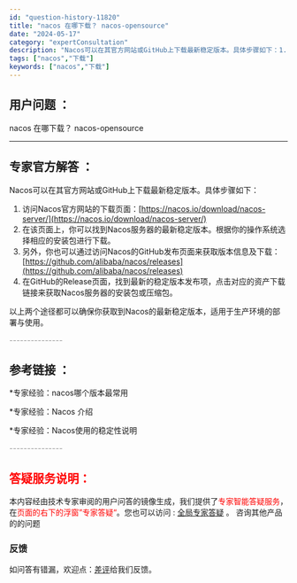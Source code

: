 ```yaml
---
id: "question-history-11820"
title: "nacos 在哪下载？ nacos-opensource"
date: "2024-05-17"
category: "expertConsultation"
description: "Nacos可以在其官方网站或GitHub上下载最新稳定版本。具体步骤如下：1. 访问Nacos官方网站的下载页面：[https://nacos.io/download/nacos-server/](https://nacos.io/download/nacos-server/)2. 在该页面上，你可"
tags: ["nacos","下载"]
keywords: ["nacos","下载"]
---
```


## 用户问题 ： 
 nacos 在哪下载？ nacos-opensource 

---------------
## 专家官方解答 ：

Nacos可以在其官方网站或GitHub上下载最新稳定版本。具体步骤如下：

1. 访问Nacos官方网站的下载页面：[https://nacos.io/download/nacos-server/](https://nacos.io/download/nacos-server/)
2. 在该页面上，你可以找到Nacos服务器的最新稳定版本。根据你的操作系统选择相应的安装包进行下载。
3. 另外，你也可以通过访问Nacos的GitHub发布页面来获取版本信息及下载：[https://github.com/alibaba/nacos/releases](https://github.com/alibaba/nacos/releases)
4. 在GitHub的Release页面，找到最新的稳定版本发布项，点击对应的资产下载链接来获取Nacos服务器的安装包或压缩包。

以上两个途径都可以确保你获取到Nacos的最新稳定版本，适用于生产环境的部署与使用。


<font color="#949494">---------------</font> 


## 参考链接 ：

*专家经验：nacos哪个版本最常用 
 
 *专家经验：Nacos 介绍 
 
 *专家经验：Nacos使用的稳定性说明 


 <font color="#949494">---------------</font> 
 


## <font color="#FF0000">答疑服务说明：</font> 

本内容经由技术专家审阅的用户问答的镜像生成，我们提供了<font color="#FF0000">专家智能答疑服务</font>，在<font color="#FF0000">页面的右下的浮窗”专家答疑“</font>。您也可以访问 : [全局专家答疑](https://opensource.alibaba.com/chatBot) 。 咨询其他产品的的问题

### 反馈
如问答有错漏，欢迎点：[差评](https://ai.nacos.io/user/feedbackByEnhancerGradePOJOID?enhancerGradePOJOId=13808)给我们反馈。
